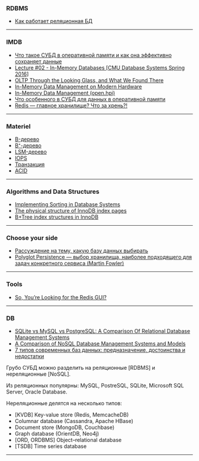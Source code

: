 ### RDBMS

- [Как работает реляционная БД](https://habr.com/company/mailru/blog/266811/)

***

### IMDB

- [Что такое СУБД в оперативной памяти и как она эффективно сохраняет данные](https://habr.com/company/mailru/blog/316634/)
- [Lecture #02 - In-Memory Databases [CMU Database Systems Spring 2016]](https://www.youtube.com/watch?v=QKNISiRJF-4&list=PLSE8ODhjZXjbisIGOepfnlbfxeH7TW-8O&t=81s&index=2)
- [OLTP Through the Looking Glass, and What We Found There](http://nms.csail.mit.edu/~stavros/pubs/OLTP_sigmod08.pdf)
- [In-Memory Data Management on Modern Hardware](https://hpi.de/plattner/research/in-memory-data-management-for-enterprise-systems.html)
- [In-Memory Data Management (open.hpi)](https://open.hpi.de/courses/imdb2015)
- [Что особенного в СУБД для данных в оперативной памяти](https://habr.com/company/oleg-bunin/blog/310560/)
- [Redis — главное хранилище? Что за хрень?!](https://habr.com/post/178525/)

***

### Materiel

- [B-дерево](https://ru.wikipedia.org/wiki/B-%D0%B4%D0%B5%D1%80%D0%B5%D0%B2%D0%BE)
- [B⁺-дерево](https://ru.wikipedia.org/wiki/B%E2%81%BA-%D0%B4%D0%B5%D1%80%D0%B5%D0%B2%D0%BE)
- [LSM-дерево](https://ru.wikipedia.org/wiki/LSM-%D0%B4%D0%B5%D1%80%D0%B5%D0%B2%D0%BE)
- [IOPS](https://ru.wikipedia.org/wiki/IOPS)
- [Транзакция](https://ru.wikipedia.org/wiki/%D0%A2%D1%80%D0%B0%D0%BD%D0%B7%D0%B0%D0%BA%D1%86%D0%B8%D1%8F_(%D0%B8%D0%BD%D1%84%D0%BE%D1%80%D0%BC%D0%B0%D1%82%D0%B8%D0%BA%D0%B0))
- [ACID](https://ru.wikipedia.org/wiki/ACID)

***

### Algorithms and Data Structures
- [Implementing Sorting in Database Systems](http://wwwlgis.informatik.uni-kl.de/archiv/wwwdvs.informatik.uni-kl.de/courses/DBSREAL/SS2005/Vorlesungsunterlagen/Implementing_Sorting.pdf)
- [The physical structure of InnoDB index pages](https://blog.jcole.us/2013/01/07/the-physical-structure-of-innodb-index-pages/)
- [B+Tree index structures in InnoDB](https://blog.jcole.us/2013/01/10/btree-index-structures-in-innodb/)

***

### Choose your side

- [Рассуждение на тему, какую базу данных выбирать](https://habr.com/post/348220/)
- [Polyglot Persistence — выбор хранилища, наиболее подходящего для задач конкретного сервиса (Martin Fowler)](https://martinfowler.com/bliki/PolyglotPersistence.html)

***

### Tools

- [So, You’re Looking for the Redis GUI?](https://redislabs.com/blog/so-youre-looking-for-the-redis-gui/)

***

### DB

- [SQLite vs MySQL vs PostgreSQL: A Comparison Of Relational Database Management Systems](https://www.digitalocean.com/community/tutorials/sqlite-vs-mysql-vs-postgresql-a-comparison-of-relational-database-management-systems)
- [A Comparison of NoSQL Database Management Systems and Models](https://www.digitalocean.com/community/tutorials/a-comparison-of-nosql-database-management-systems-and-models)
- [7 типов современных баз данных: предназначение, достоинства и недостатки](https://tproger.ru/articles/kakuju-bazu-dannyh-vybrat-dlja-proekta-chtoby-potom-ne-zhalet-ob-jetom/)

Грубо СУБД можно разделить на реляционные [RDBMS] и нереляционные [NoSQL].

Из реляционных популярны: MySQL, PostreSQL, SQLite, Microsoft SQL Server, Oracle Database. 

Нереляционные делятся на несколько типов:
- [KVDB] Key-value store	(Redis, MemcacheDB)
- Columnar database	(Cassandra, Apache HBase)
- Document store (MongoDB, Couchbase)
- Graph database (OrientDB, Neo4j)
- [ORD, ORDBMS] Object–relational database
- [TSDB] Time series database

***
